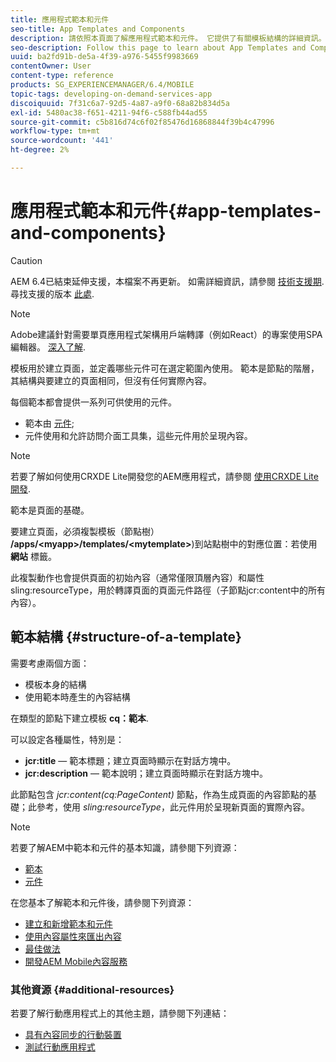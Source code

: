 ```yaml
---
title: 應用程式範本和元件
seo-title: App Templates and Components
description: 請依照本頁面了解應用程式範本和元件。 它提供了有關模板結構的詳細資訊。
seo-description: Follow this page to learn about App Templates and Components. It provides detailed information on the structure of templates.
uuid: ba2fd91b-de5a-4f39-a976-5455f9983669
contentOwner: User
content-type: reference
products: SG_EXPERIENCEMANAGER/6.4/MOBILE
topic-tags: developing-on-demand-services-app
discoiquuid: 7f31c6a7-92d5-4a87-a9f0-68a82b834d5a
exl-id: 5480ac38-f651-4211-94f6-c588fb44ad55
source-git-commit: c5b816d74c6f02f85476d16868844f39b4c47996
workflow-type: tm+mt
source-wordcount: '441'
ht-degree: 2%

---
```


# 應用程式範本和元件{#app-templates-and-components}

>[!CAUTION]
>
>AEM 6.4已結束延伸支援，本檔案不再更新。 如需詳細資訊，請參閱 [技術支援期](https://helpx.adobe.com//tw/support/programs/eol-matrix.html). 尋找支援的版本 [此處](https://experienceleague.adobe.com/docs/).

>[!NOTE]
>
>Adobe建議針對需要單頁應用程式架構用戶端轉譯（例如React）的專案使用SPA編輯器。 [深入了解](/help/sites-developing/spa-overview.md).

模板用於建立頁面，並定義哪些元件可在選定範圍內使用。 範本是節點的階層，其結構與要建立的頁面相同，但沒有任何實際內容。

每個範本都會提供一系列可供使用的元件。

* 範本由 [元件](/help/sites-developing/components.md);
* 元件使用和允許訪問介面工具集，這些元件用於呈現內容。

>[!NOTE]
>
>若要了解如何使用CRXDE Lite開發您的AEM應用程式，請參閱 [使用CRXDE Lite開發](/help/sites-developing/developing-with-crxde-lite.md).

範本是頁面的基礎。

要建立頁面，必須複製模板（節點樹） **/apps/&lt;myapp>/templates/&lt;mytemplate>**)到站點樹中的對應位置：若使用 **網站** 標籤。

此複製動作也會提供頁面的初始內容（通常僅限頂層內容）和屬性sling:resourceType，用於轉譯頁面的頁面元件路徑（子節點jcr:content中的所有內容）。

## 範本結構 {#structure-of-a-template}

需要考慮兩個方面：

* 模板本身的結構
* 使用範本時產生的內容結構

在類型的節點下建立模板 **cq：範本**.

可以設定各種屬性，特別是：

* **jcr:title**  — 範本標題；建立頁面時顯示在對話方塊中。
* **jcr:description**  — 範本說明；建立頁面時顯示在對話方塊中。

此節點包含 *jcr:content(cq:PageContent)* 節點，作為生成頁面的內容節點的基礎；此參考，使用 *sling:resourceType*，此元件用於呈現新頁面的實際內容。

>[!NOTE]
>
>若要了解AEM中範本和元件的基本知識，請參閱下列資源：
>
>* [範本](/help/sites-developing/templates.md)
>* [元件](/help/sites-developing/components.md)
>


在您基本了解範本和元件後，請參閱下列資源：

* [建立和新增範本和元件](/help/mobile/mobile-ondemand-app-templates.md)
* [使用內容屬性來匯出內容](/help/mobile/on-demand-content-properties-exporting.md)
* [最佳做法](/help/mobile/best-practices-aem-mobile.md)
* [開發AEM Mobile內容服務](/help/mobile/developing-content-services.md)

### 其他資源 {#additional-resources}

若要了解行動應用程式上的其他主題，請參閱下列連結：

* [具有內容同步的行動裝置](/help/mobile/mobile-ondemand-contentsync.md)
* [測試行動應用程式](/help/mobile/develop-mobile-apps-testing.md)
